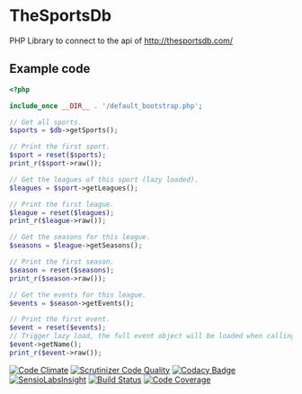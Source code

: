# TheSportsDb
PHP Library to connect to the api of http://thesportsdb.com/

## Example code
```php
<?php

include_once __DIR__ . '/default_bootstrap.php';

// Get all sports.
$sports = $db->getSports();

// Print the first sport.
$sport = reset($sports);
print_r($sport->raw());

// Get the leagues of this sport (lazy loaded).
$leagues = $sport->getLeagues();

// Print the first league.
$league = reset($leagues);
print_r($league->raw());

// Get the seasons for this league.
$seasons = $league->getSeasons();

// Print the first season.
$season = reset($seasons);
print_r($season->raw());

// Get the events for this league.
$events = $season->getEvents();

// Print the first event.
$event = reset($events);
// Trigger lazy load, the full event object will be loaded when calling $event->raw().
$event->getName();
print_r($event->raw());
```

[![Code Climate](https://codeclimate.com/github/Jelle-S/TheSportsDb/badges/gpa.svg)](https://codeclimate.com/github/Jelle-S/TheSportsDb) [![Scrutinizer Code Quality](https://scrutinizer-ci.com/g/Jelle-S/TheSportsDb/badges/quality-score.png?b=master)](https://scrutinizer-ci.com/g/Jelle-S/TheSportsDb/?branch=master) [![Codacy Badge](https://api.codacy.com/project/badge/Grade/4635ec9c97bc435d8a1f0312d2caf418)](https://www.codacy.com/app/sebreghts-jelle/TheSportsDb?utm_source=github.com&amp;utm_medium=referral&amp;utm_content=Jelle-S/TheSportsDb&amp;utm_campaign=Badge_Grade) [![SensioLabsInsight](https://insight.sensiolabs.com/projects/ae1637a4-a976-4b5d-a316-4e6112367628/mini.png)](https://insight.sensiolabs.com/projects/ae1637a4-a976-4b5d-a316-4e6112367628) [![Build Status](https://travis-ci.org/Jelle-S/TheSportsDb.svg?branch=master)](https://travis-ci.org/Jelle-S/TheSportsDb)
[![Code Coverage](https://scrutinizer-ci.com/g/Jelle-S/TheSportsDb/badges/coverage.png?b=master)](https://scrutinizer-ci.com/g/Jelle-S/TheSportsDb/?branch=master)
